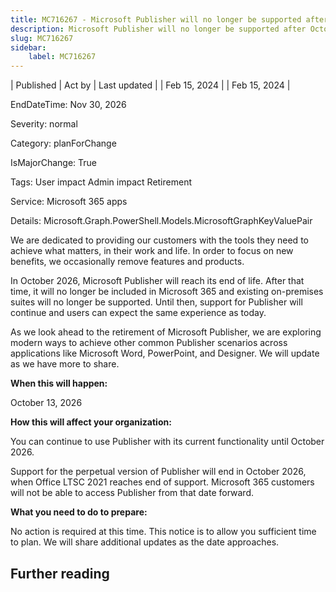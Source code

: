 ```yaml
---
title: MC716267 - Microsoft Publisher will no longer be supported after October 2026
description: Microsoft Publisher will no longer be supported after October 2026
slug: MC716267
sidebar:
    label: MC716267
---
```



| Published | Act by | Last updated |
| Feb 15, 2024 |  | Feb 15, 2024 |

EndDateTime: Nov 30, 2026

Severity: normal

Category: planForChange

IsMajorChange: True

Tags: User impact Admin impact Retirement

Service: Microsoft 365 apps

Details: Microsoft.Graph.PowerShell.Models.MicrosoftGraphKeyValuePair

<p>We are dedicated to providing our customers with the tools they need to achieve what matters, in their work and life. In order to focus on new benefits, we occasionally remove features and products.</p><p>In October 2026, Microsoft Publisher will reach its end of life. After that time, it will no longer be included in Microsoft 365 and existing on-premises suites will no longer be supported. Until then, support for Publisher will continue and users can expect the same experience as today.
</p><p>As we look ahead to the retirement of Microsoft Publisher, we are exploring modern ways to achieve other common Publisher scenarios across applications like Microsoft Word, PowerPoint, and Designer.  We will update as we have more to share.&nbsp;&nbsp;</p><p><b>When this will happen:</b></p><p>October 13, 2026</p><p><b>How this will affect your organization:</b></p><p>You can continue to use Publisher with its current functionality until October 2026. 
</p><p>Support for the perpetual version of Publisher will end in October 2026, when Office LTSC 2021 reaches end of support. Microsoft 365 customers will not be able to access Publisher from that date forward. 
</p><p><b>What you need to do to prepare:</b><br></p><p>No action is required at this time. This notice is to allow you sufficient time to plan. We will share additional updates as the date approaches.
</p>

## Further reading

